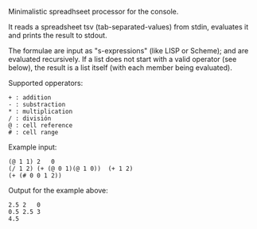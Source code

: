 Minimalistic spreadhseet processor for the console.

It reads a spreadsheet tsv (tab-separated-values) from stdin, evaluates it and prints the result to stdout.

The formulae are input as "s-expressions" (like LISP or Scheme); and are evaluated recursively. If a list does not start with a valid operator (see below), the result is a list itself (with each member being evaluated).

Supported opperators:

```
+ : addition
- : substraction
* : multiplication
/ : división
@ : cell reference
# : cell range
```

Example input:

```
(@ 1 1)	2	0
(/ 1 2)	(+ (@ 0 1)(@ 1 0))	(+ 1 2)
(+ (# 0 0 1 2))
```

Output for the example above:
```
2.5	2	0
0.5	2.5	3
4.5
```
